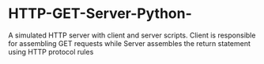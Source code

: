 # HTTP-GET-Server-Python-
A simulated HTTP server with client and server scripts. Client is responsible for assembling GET requests while Server assembles the return statement using HTTP protocol rules
